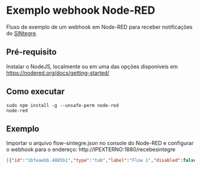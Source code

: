 Exemplo webhook Node-RED
=============

Fluxo de exemplo de um webhook em Node-RED para receber notificações do [SINtegre](https://sintegre.ons.org.br).

## Pré-requisito

Instalar o NodeJS, localmente ou em uma das opções disponíveis em https://nodered.org/docs/getting-started/

## Como executar

```
sudo npm install -g --unsafe-perm node-red
node-red
```

## Exemplo

Importar o arquivo flow-sintegre.json no console do Node-RED e configurar o webhook para o endereço: http://IPEXTERNO:1880/recebesintegre

```json
[{"id":"1bfeaebb.4885b1","type":"tab","label":"Flow 1","disabled":false,"info":""},{"id":"45b51334.5fa73c","type":"http in","z":"1bfeaebb.4885b1","name":"[POST] SINtegre WebHook","url":"/recebesintegre","method":"post","upload":false,"swaggerDoc":"","x":370,"y":240,"wires":[["142bc5cf.d3b40a","e70944fb.676958"]]},{"id":"a45ab284.6b2ad","type":"http response","z":"1bfeaebb.4885b1","name":"[Resp] http","statusCode":"","headers":{},"x":890,"y":240,"wires":[]},{"id":"142bc5cf.d3b40a","type":"debug","z":"1bfeaebb.4885b1","name":"","active":true,"tosidebar":true,"console":false,"tostatus":false,"complete":"payload","targetType":"msg","x":630,"y":340,"wires":[]},{"id":"e70944fb.676958","type":"change","z":"1bfeaebb.4885b1","name":"Resp OK","rules":[{"t":"set","p":"payload","pt":"msg","to":"{ \"codigo\":\"200\", \"msg\":\"Ok\"}","tot":"json"}],"action":"","property":"","from":"","to":"","reg":false,"x":640,"y":160,"wires":[["a45ab284.6b2ad"]]}]
```
